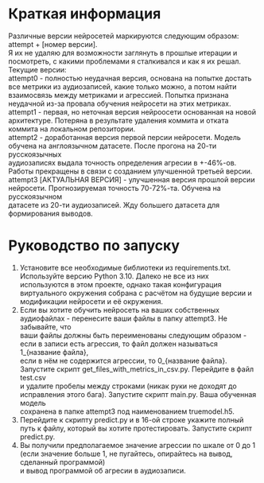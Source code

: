 # Краткая информация #
Различные версии нейросетей маркируются следующим образом: attempt + [номер версии].  
Я их не удаляю для возможности заглянуть в прошлые итерации и посмотреть, с какими проблемами я сталкивался и как я их решал.  
Текущие версии:  
attempt0 - полностью неудачная версия, основана на попытке достать все метрики из аудиозаписей, какие только можно, а потом найти  
    взаимосвязь между метриками и агрессией. Попытка признана неудачной из-за провала обучения нейросети на этих метриках.  
attempt1 - первая, но неточная версия нейроосети основанная на новой архитектуре. Потеряна в результате удаления коммита и отката  
    коммита на локальном репозитории.  
attempt2 - доработанная версия первой персии нейросети. Модель обучена на англоязычном датасете. После прогона на 20-ти русскоязычных  
    аудиозаписях выдала точность определения агресии в +-46%-ов. Работы прекращены в связи с созданием улучшенной третьей версии.  
attempt3 [АКТУАЛЬНАЯ ВЕРСИЯ] - улучшенная версия прошлой версии нейросети. Прогнозируемая точность 70-72%-та. Обучена на русскоязычном  
    датасете из 20-ти аудиозаписей. Жду большего датасета для формирования выводов.  

# Руководство по запуску #  
   1. Установите все необходимые библиотеки из requirements.txt. Используйте версию Python 3.10. Далеко не все из них  
        используются в этом проекте, однако такая конфигурация виртуального окружения собрана с расчётом на будущие версии и  
        модификации нейросети и её окружения.  
   2. Если вы хотите обучить нейросеть на ваших собственных аудиофайлах - перенесите ваши файлы в папку attempt3. Не забывайте, что  
        ваши файлы должны быть переименованы следующим образом - если в записи есть агрессия, то файл должен называться 1_{название файла},  
        если в нём не содержится агрессии, то 0_{название файла}. Запустите скрипт get_files_with_metrics_in_csv.py. Перейдите в файл test.csv  
        и удалите пробелы между строками (никак руки не доходят до исправления этого бага). Запустите скрипт main.py. Ваша обученная модель  
        сохранена в папке attempt3 под наименованием truemodel.h5.  
   3. Перейдите к скрипту predict.py и в 16-ой строке укажите полный путь к файлу, который вы хотите протестировать. Запустите скрипт predict.py.  
   4. Вы получили предполагаемое значение агрессии по шкале от 0 до 1 (если значение больше 1, не пугайтесь, опирайтесь на вывод, сделанный программой)  
       и вывод программой об агресии в аудиозаписи.
